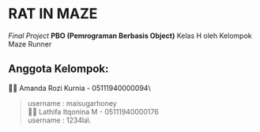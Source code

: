 # RAT IN MAZE
*Final Project* **PBO (Pemrograman Berbasis Object)** Kelas H
oleh Kelompok Maze Runner

## Anggota Kelompok:
👩‍💻 Amanda Rozi Kurnia - 05111940000094\
 > username : maisugarhoney\
👩‍💻 Lathifa Itqonina M - 05111940000176\
 > username : 1234la\
       




